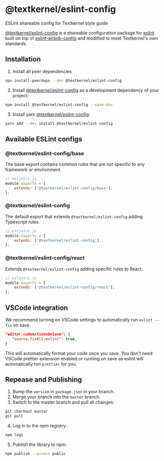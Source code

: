 # @textkernel/eslint-config
ESLint shareable config for Textkernel style guide

[@textkernel/eslint-config](https://github.com/textkernel/eslint-config-textkernel) is a shareable configuration package for [eslint](http://eslint.org) built on top of [eslint-airbnb-config](https://github.com/airbnb/javascript) and modified to meet Textkernel's own standards.

## Installation

1. Install all peer dependencies

```sh
npx install-peerdeps --dev @textkernel/eslint-config
```

2. Install [@textkernel/eslint-config](https://github.com/textkernel/eslint-config-textkernel) as a development dependency of your project:

```sh
npm install @textkernel/eslint-config --save-dev
```

3. Install yarn [@textkernel/eslint-config](https://github.com/textkernel/eslint-config-textkernel):

```sh
yarn add --dev install @textkernel/eslint-config
```


## Available ESLint configs

### @textkernel/eslint-config/base

The base export contains common rules that are not specific to any framework or environment.

```js
// eslintrc.js
module.exports = {
	extends: ['@textkernel/eslint-config/base'],
};
```

### @textkernel/eslint-config

The default export that extends `@textkernel/eslint-config` adding Typescript rules.

```js
// eslintrc.js
module.exports = {
	extends: ['@textkernel/eslint-config'],
};
```

### @textkernel/eslint-config/react

Extends `@textkernel/eslint-config` adding specific rules to React.


```js
// eslintrc.js
module.exports = {
	extends: ['@textkernel/eslint-config/react'],
};
```

## VSCode integration

We recommend turning on VSCode settings to automatically run `eslint --fix` on save.

```json
"editor.codeActionsOnSave": {
   "source.fixAll.eslint": true,
}
```

This will automatically format your code once you save. You don't need VSCode prettier extension enabled or running on save as eslint will automatically run `prettier` for you.

## Repease and Publishing

1. Bump the `version` in `package.json` in your branch.
2. Merge your branch into the `master` branch.
3. Switch to the master branch and pull all changes:
 ```sh
git checkout master
git pull
```
4. Log in to the npm registry:
 ```sh
npm logi
```
5. Publish the library to npm:
```sh
npm publish --access public
```
